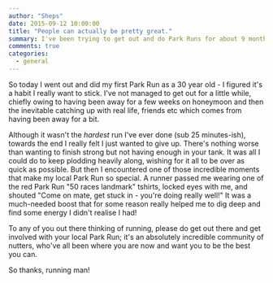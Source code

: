 ```yaml
---
author: "Sheps"
date: 2015-09-12 10:00:00
title: "People can actually be pretty great."
summary: I've been trying to get out and do Park Runs for about 9 months or so now. It gets me out of the house, and gives me something to do on a Saturday morning, other than just marinating in my own juices...
comments: true
categories:
  - general
---
```


So today I went out and did my first Park Run as a 30 year old - I figured it's a habit I really want to stick.
I've not managed to get out for a little while, chiefly owing to having been away for a few weeks on honeymoon
and then the inevitable catching up with real life, friends etc which comes from having been away for a bit.

Although it wasn't the _hardest_ run I've ever done (sub 25 minutes-ish), towards the end I really felt I just wanted
to give up. There's nothing worse than wanting to finish strong but not having enough in your tank. It was
all I could do to keep plodding heavily along, wishing for it all to be over as quick as possible. But then I
encountered one of those incredible moments that make my local Park Run so special. A runner passed me wearing
one of the red Park Run "50 races landmark" tshirts, locked eyes with me, and shouted "Come on mate, get stuck in - you're doing really well!" It was a much-needed boost that for some reason really helped me to dig deep and
find some energy I didn't realise I had!

To any of you out there thinking of running, please do get out there and get involved with your local Park Run;
it's an absolutely incredible community of nutters, who've all been where you are now and want you to be the
best you can.

So thanks, running man!

